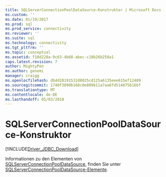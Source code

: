 ```yaml
---
title: SQLServerConnectionPoolDataSource-Konstruktor | Microsoft Docs
ms.custom: ''
ms.date: 01/19/2017
ms.prod: sql
ms.prod_service: connectivity
ms.reviewer: ''
ms.suite: sql
ms.technology: connectivity
ms.tgt_pltfrm: ''
ms.topic: conceptual
ms.assetid: f10d228a-9c63-4b68-abec-c10b26b258a1
caps.latest.revision: 7
author: MightyPen
ms.author: genemi
manager: craigg
ms.openlocfilehash: db4d28191532d8025cd125a6135eee615ef12409
ms.sourcegitcommit: 1740f3090b168c0e809611a7aa6fd514075616bf
ms.translationtype: MT
ms.contentlocale: de-DE
ms.lasthandoff: 05/03/2018
---
```

# <a name="sqlserverconnectionpooldatasource-constructors"></a>SQLServerConnectionPoolDataSource-Konstruktor
[!INCLUDE[Driver_JDBC_Download](../../../includes/driver_jdbc_download.md)]

  Informationen zu den Elementen von [SQLServerConnectionPoolDataSource](../../../connect/jdbc/reference/sqlserverconnectionpooldatasource-class.md), finden Sie unter [SQLServerConnectionPoolDataSource-Elemente](../../../connect/jdbc/reference/sqlserverconnectionpooldatasource-members.md).  
  
  
